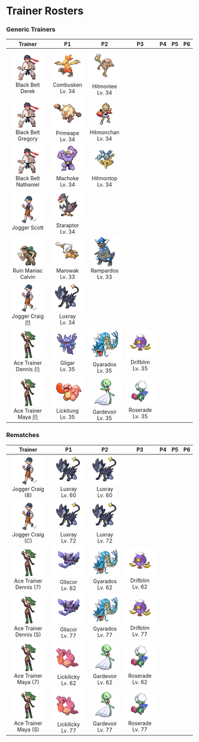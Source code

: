 # Trainer Rosters

### Generic Trainers

| Trainer | P1 | P2 | P3 | P4 | P5 | P6 |
|:-------:|:--:|:--:|:--:|:--:|:--:|:--:|
| ![Black Belt Derek](../../assets/trainers/black_belt.png "Black Belt Derek")<br>Black Belt Derek | ![Combusken](../../assets/sprites/combusken/front.gif "Combusken")<br>Combusken<br>Lv. 34 | ![Hitmonlee](../../assets/sprites/hitmonlee/front.gif "Hitmonlee")<br>Hitmonlee<br>Lv. 34 |
| ![Black Belt Gregory](../../assets/trainers/black_belt.png "Black Belt Gregory")<br>Black Belt Gregory | ![Primeape](../../assets/sprites/primeape/front.gif "Primeape")<br>Primeape<br>Lv. 34 | ![Hitmonchan](../../assets/sprites/hitmonchan/front.gif "Hitmonchan")<br>Hitmonchan<br>Lv. 34 |
| ![Black Belt Nathaniel](../../assets/trainers/black_belt.png "Black Belt Nathaniel")<br>Black Belt Nathaniel | ![Machoke](../../assets/sprites/machoke/front.gif "Machoke")<br>Machoke<br>Lv. 34 | ![Hitmontop](../../assets/sprites/hitmontop/front.gif "Hitmontop")<br>Hitmontop<br>Lv. 34 |
| ![Jogger Scott](../../assets/trainers/jogger.png "Jogger Scott")<br>Jogger Scott | ![Staraptor](../../assets/sprites/staraptor/front.gif "Staraptor")<br>Staraptor<br>Lv. 34 |
| ![Ruin Maniac Calvin](../../assets/trainers/ruin_maniac.png "Ruin Maniac Calvin")<br>Ruin Maniac Calvin | ![Marowak](../../assets/sprites/marowak/front.gif "Marowak")<br>Marowak<br>Lv. 33 | ![Rampardos](../../assets/sprites/rampardos/front.gif "Rampardos")<br>Rampardos<br>Lv. 33 |
| ![Jogger Craig [(!)](#rematches)](../../assets/trainers/jogger.png "Jogger Craig [(!)](#rematches)")<br>Jogger Craig [(!)](#rematches) | ![Luxray](../../assets/sprites/luxray/front.gif "Luxray")<br>Luxray<br>Lv. 34 |
| ![Ace Trainer Dennis [(!)](#rematches)](../../assets/trainers/ace_trainer.png "Ace Trainer Dennis [(!)](#rematches)")<br>Ace Trainer Dennis [(!)](#rematches) | ![Gligar](../../assets/sprites/gligar/front.gif "Gligar")<br>Gligar<br>Lv. 35 | ![Gyarados](../../assets/sprites/gyarados/front.gif "Gyarados")<br>Gyarados<br>Lv. 35 | ![Drifblim](../../assets/sprites/drifblim/front.gif "Drifblim")<br>Drifblim<br>Lv. 35 |
| ![Ace Trainer Maya [(!)](#rematches)](../../assets/trainers/ace_trainer.png "Ace Trainer Maya [(!)](#rematches)")<br>Ace Trainer Maya [(!)](#rematches) | ![Lickitung](../../assets/sprites/lickitung/front.gif "Lickitung")<br>Lickitung<br>Lv. 35 | ![Gardevoir](../../assets/sprites/gardevoir/front.gif "Gardevoir")<br>Gardevoir<br>Lv. 35 | ![Roserade](../../assets/sprites/roserade/front.gif "Roserade")<br>Roserade<br>Lv. 35 |


### Rematches

| Trainer | P1 | P2 | P3 | P4 | P5 | P6 |
|:-------:|:--:|:--:|:--:|:--:|:--:|:--:|
| ![Jogger Craig (8)](../../assets/trainers/jogger.png "Jogger Craig (8)")<br>Jogger Craig (8) | ![Luxray](../../assets/sprites/luxray/front.gif "Luxray")<br>Luxray<br>Lv. 60 | ![Luxray](../../assets/sprites/luxray/front.gif "Luxray")<br>Luxray<br>Lv. 60 |
| ![Jogger Craig (C)](../../assets/trainers/jogger.png "Jogger Craig (C)")<br>Jogger Craig (C) | ![Luxray](../../assets/sprites/luxray/front.gif "Luxray")<br>Luxray<br>Lv. 72 | ![Luxray](../../assets/sprites/luxray/front.gif "Luxray")<br>Luxray<br>Lv. 72 |
| ![Ace Trainer Dennis (7)](../../assets/trainers/ace_trainer.png "Ace Trainer Dennis (7)")<br>Ace Trainer Dennis (7) | ![Gliscor](../../assets/sprites/gliscor/front.gif "Gliscor")<br>Gliscor<br>Lv. 62 | ![Gyarados](../../assets/sprites/gyarados/front.gif "Gyarados")<br>Gyarados<br>Lv. 62 | ![Drifblim](../../assets/sprites/drifblim/front.gif "Drifblim")<br>Drifblim<br>Lv. 62 |
| ![Ace Trainer Dennis (S)](../../assets/trainers/ace_trainer.png "Ace Trainer Dennis (S)")<br>Ace Trainer Dennis (S) | ![Gliscor](../../assets/sprites/gliscor/front.gif "Gliscor")<br>Gliscor<br>Lv. 77 | ![Gyarados](../../assets/sprites/gyarados/front.gif "Gyarados")<br>Gyarados<br>Lv. 77 | ![Drifblim](../../assets/sprites/drifblim/front.gif "Drifblim")<br>Drifblim<br>Lv. 77 |
| ![Ace Trainer Maya (7)](../../assets/trainers/ace_trainer.png "Ace Trainer Maya (7)")<br>Ace Trainer Maya (7) | ![Lickilicky](../../assets/sprites/lickilicky/front.gif "Lickilicky")<br>Lickilicky<br>Lv. 62 | ![Gardevoir](../../assets/sprites/gardevoir/front.gif "Gardevoir")<br>Gardevoir<br>Lv. 62 | ![Roserade](../../assets/sprites/roserade/front.gif "Roserade")<br>Roserade<br>Lv. 62 |
| ![Ace Trainer Maya (S)](../../assets/trainers/ace_trainer.png "Ace Trainer Maya (S)")<br>Ace Trainer Maya (S) | ![Lickilicky](../../assets/sprites/lickilicky/front.gif "Lickilicky")<br>Lickilicky<br>Lv. 77 | ![Gardevoir](../../assets/sprites/gardevoir/front.gif "Gardevoir")<br>Gardevoir<br>Lv. 77 | ![Roserade](../../assets/sprites/roserade/front.gif "Roserade")<br>Roserade<br>Lv. 77 |


